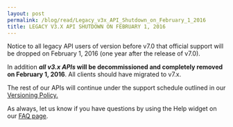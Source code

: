 ```yaml
---
layout: post
permalink: /blog/read/Legacy_v3x_API_Shutdown_on_February_1_2016
title: LEGACY V3.X API SHUTDOWN ON FEBRUARY 1, 2016
---
```


Notice to all legacy API users of version before v7.0 that official support will be dropped on February 1, 2016 (one year after the release of v7.0).

In addition **_all v3.x APIs_ will be decommissioned and completely removed on February 1, 2016**. All clients should have migrated to v7.x.

The rest of our APIs will continue under the support schedule outlined in our [Versioning Policy.](/versioning_policy)

As always, let us know if you have questions by using the Help widget on our [FAQ page](/faq).
